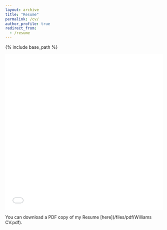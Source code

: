 ```yaml
---
layout: archive
title: "Resume"
permalink: /cv/
author_profile: true
redirect_from:
  - /resume
---
```


{% include base_path %}
<iframe src="/files/pdf/Jet_New_Resume_2023.pdf" width="100%" height="500" frameborder="no" border="0" marginwidth="0" marginheight="0"></iframe>

You can download a PDF copy of my Resume [here](/files/pdf/Williams CV.pdf).